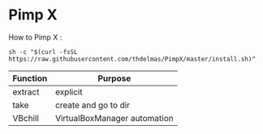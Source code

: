 # Pimp X

How to Pimp X :

`sh -c "$(curl -fsSL https://raw.githubusercontent.com/thdelmas/PimpX/master/install.sh)"`



| Function | Purpose |
|----------|---------|
| extract | explicit |
| take | create and go to dir |
| VBchill | VirtualBoxManager automation |
